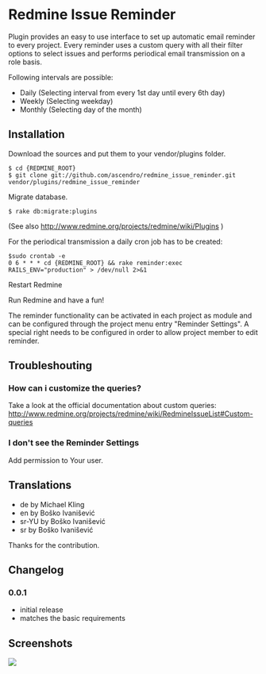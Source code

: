 ﻿Redmine Issue Reminder
==============

Plugin provides an easy to use interface to set up automatic email reminder to every project. 
Every reminder uses a custom query with all their filter options to select issues 
and performs periodical email transmission on a role basis.

Following intervals are possible:
 - Daily (Selecting interval from every 1st day until every 6th day)
 - Weekly (Selecting weekday)
 - Monthly (Selecting day of the month)

## Installation

Download the sources and put them to your vendor/plugins folder.

    $ cd {REDMINE_ROOT}
    $ git clone git://github.com/ascendro/redmine_issue_reminder.git vendor/plugins/redmine_issue_reminder

Migrate database.

    $ rake db:migrate:plugins

(See also http://www.redmine.org/projects/redmine/wiki/Plugins )    

For the periodical transmission a daily cron job has to be created:
      
    $sudo crontab -e
    0 6 * * * cd {REDMINE_ROOT} && rake reminder:exec RAILS_ENV="production" > /dev/null 2>&1
    
Restart Redmine

Run Redmine and have a fun!

The reminder functionality can be activated in each project as module and can be configured through the project menu entry "Reminder Settings".
A special right needs to be configured in order to allow project member to edit reminder.

## Troubleshouting

### How can i customize the queries?

Take a look at the official documentation about custom queries: 
http://www.redmine.org/projects/redmine/wiki/RedmineIssueList#Custom-queries

### I don't see the Reminder Settings

Add permission to Your user.

## Translations

- de by Michael Kling
- en by Boško Ivanišević
- sr-YU by Boško Ivanišević
- sr by Boško Ivanišević

Thanks for the contribution. 

## Changelog

### 0.0.1

 - initial release
 - matches the basic requirements
 
## Screenshots

![](http://farm7.static.flickr.com/6109/6294745006_49986ec541_b.jpg)